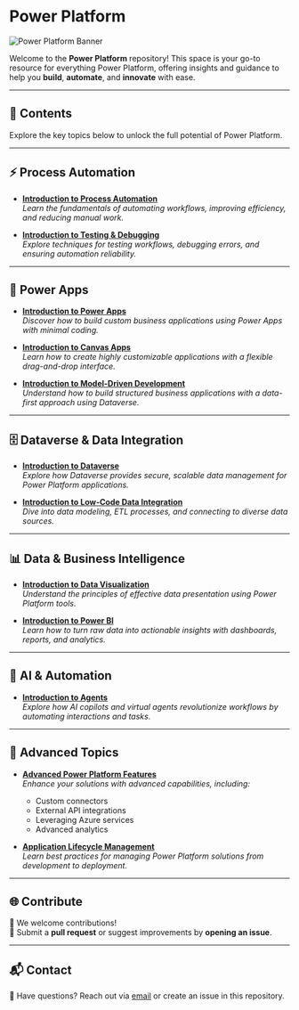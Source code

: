 # Power Platform  
![Power Platform Banner](https://github.com/user-attachments/assets/71ffc02b-0d08-4b83-b636-3a9853fb3676)

Welcome to the **Power Platform** repository! This space is your go-to resource for everything Power Platform, offering insights and guidance to help you **build**, **automate**, and **innovate** with ease.

---

## 📂 Contents  

Explore the key topics below to unlock the full potential of Power Platform.

---

## ⚡ Process Automation  
- [**Introduction to Process Automation**](https://github.com/JacquiM/Power-Platform/blob/main/Introduction%20to%20Process%20Automation.md)  
  *Learn the fundamentals of automating workflows, improving efficiency, and reducing manual work.*  

- [**Introduction to Testing & Debugging**](https://github.com/JacquiM/Power-Platform/blob/main/Introduction%20to%20Testing%20&%20Debugging.md)  
  *Explore techniques for testing workflows, debugging errors, and ensuring automation reliability.*  

---

## 📱 Power Apps  
- [**Introduction to Power Apps**](https://github.com/JacquiM/Power-Platform/blob/main/Introduction%20to%20Power%20Apps.md)  
  *Discover how to build custom business applications using Power Apps with minimal coding.*  

- [**Introduction to Canvas Apps**](https://github.com/JacquiM/Power-Platform/blob/main/Introduction%20to%20Canvas%20Apps.md)  
  *Learn how to create highly customizable applications with a flexible drag-and-drop interface.*  

- [**Introduction to Model-Driven Development**](https://github.com/JacquiM/Power-Platform/blob/main/Introduction%20to%20Model-Driven%20Development.md)  
  *Understand how to build structured business applications with a data-first approach using Dataverse.*  

---

## 🗄️ Dataverse & Data Integration  
- [**Introduction to Dataverse**](https://github.com/JacquiM/Power-Platform/blob/main/Introduction%20to%20Dataverse.md)  
  *Explore how Dataverse provides secure, scalable data management for Power Platform applications.*  

- [**Introduction to Low-Code Data Integration**](https://github.com/JacquiM/Power-Platform/blob/main/Introduction%20to%20Low-Code%20Data%20Integration.md)  
  *Dive into data modeling, ETL processes, and connecting to diverse data sources.*  

---

## 📊 Data & Business Intelligence  
- [**Introduction to Data Visualization**](https://github.com/JacquiM/Power-Platform/blob/main/Introduction%20to%20Data%20Visualizations.md)  
  *Understand the principles of effective data presentation using Power Platform tools.*  

- [**Introduction to Power BI**](https://github.com/JacquiM/Power-Platform/blob/main/Introduction%20to%20Power%20BI.md)  
  *Learn how to turn raw data into actionable insights with dashboards, reports, and analytics.*  

---

## 🤖 AI & Automation  
- [**Introduction to Agents**](https://github.com/JacquiM/Power-Platform/blob/main/Introduction%20to%20Agents.md)  
  *Explore how AI copilots and virtual agents revolutionize workflows by automating interactions and tasks.*  

---

## 🔧 Advanced Topics  
- [**Advanced Power Platform Features**](https://github.com/JacquiM/Power-Platform/blob/main/Advanced%20Power%20Platform%20Features.md)  
  *Enhance your solutions with advanced capabilities, including:*  
  - Custom connectors  
  - External API integrations  
  - Leveraging Azure services  
  - Advanced analytics  

- [**Application Lifecycle Management**](https://github.com/JacquiM/Power-Platform/blob/main/Application%20Lifecycle%20Management.md)  
  *Learn best practices for managing Power Platform solutions from development to deployment.*  

---

## 🌐 Contribute  

🚀 We welcome contributions!  
📌 Submit a **pull request** or suggest improvements by **opening an issue**.

---

## 📬 Contact  

📧 Have questions? Reach out via [email](mailto:contact@example.com) or create an issue in this repository.
